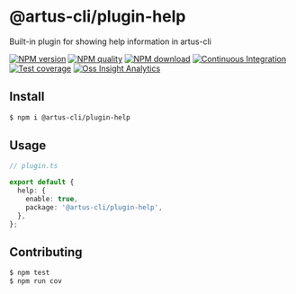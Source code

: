# @artus-cli/plugin-help

Built-in plugin for showing help information in artus-cli

[![NPM version](https://img.shields.io/npm/v/@artus-cli/plugin-help.svg?style=flat-square)](https://npmjs.org/package/@artus-cli/plugin-help)
[![NPM quality](https://img.shields.io/npms-io/final-score/@artus-cli/plugin-help.svg?style=flat-square)](https://npmjs.org/package/@artus-cli/plugin-help)
[![NPM download](https://img.shields.io/npm/dm/@artus-cli/plugin-help.svg?style=flat-square)](https://npmjs.org/package/@artus-cli/plugin-help)
[![Continuous Integration](https://github.com/artus-cli/plugin-help/actions/workflows/ci.yml/badge.svg)](https://github.com/artus-cli/plugin-help/actions/workflows/ci.yml)
[![Test coverage](https://img.shields.io/codecov/c/github/artus-cli/plugin-help.svg?style=flat-square)](https://codecov.io/gh/artus-cli/plugin-help)
[![Oss Insight Analytics](https://img.shields.io/badge/OssInsight-artus--cli%2Fartus--cli-blue.svg?style=flat-square)](https://ossinsight.io/analyze/artus-cli/plugin-help)

## Install

```sh
$ npm i @artus-cli/plugin-help
```

## Usage

```typescript
// plugin.ts

export default {
  help: {
    enable: true,
    package: '@artus-cli/plugin-help',
  },
};
```

## Contributing

```sh
$ npm test
$ npm run cov
```
